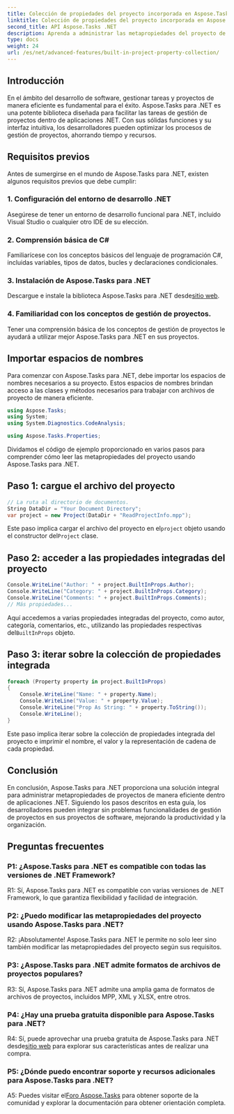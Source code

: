 ```yaml
---
title: Colección de propiedades del proyecto incorporada en Aspose.Tasks
linktitle: Colección de propiedades del proyecto incorporada en Aspose.Tasks
second_title: API Aspose.Tasks .NET
description: Aprenda a administrar las metapropiedades del proyecto de manera eficiente en aplicaciones .NET usando Aspose.Tasks. Lea, modifique e itere propiedades sin esfuerzo.
type: docs
weight: 24
url: /es/net/advanced-features/built-in-project-property-collection/
---
```

## Introducción

En el ámbito del desarrollo de software, gestionar tareas y proyectos de manera eficiente es fundamental para el éxito. Aspose.Tasks para .NET es una potente biblioteca diseñada para facilitar las tareas de gestión de proyectos dentro de aplicaciones .NET. Con sus sólidas funciones y su interfaz intuitiva, los desarrolladores pueden optimizar los procesos de gestión de proyectos, ahorrando tiempo y recursos.

## Requisitos previos

Antes de sumergirse en el mundo de Aspose.Tasks para .NET, existen algunos requisitos previos que debe cumplir:

### 1. Configuración del entorno de desarrollo .NET

Asegúrese de tener un entorno de desarrollo funcional para .NET, incluido Visual Studio o cualquier otro IDE de su elección.

### 2. Comprensión básica de C#

Familiarícese con los conceptos básicos del lenguaje de programación C#, incluidas variables, tipos de datos, bucles y declaraciones condicionales.

### 3. Instalación de Aspose.Tasks para .NET

Descargue e instale la biblioteca Aspose.Tasks para .NET desde[sitio web](https://releases.aspose.com/tasks/net/).

### 4. Familiaridad con los conceptos de gestión de proyectos.

Tener una comprensión básica de los conceptos de gestión de proyectos le ayudará a utilizar mejor Aspose.Tasks para .NET en sus proyectos.

## Importar espacios de nombres

Para comenzar con Aspose.Tasks para .NET, debe importar los espacios de nombres necesarios a su proyecto. Estos espacios de nombres brindan acceso a las clases y métodos necesarios para trabajar con archivos de proyecto de manera eficiente.

```csharp
using Aspose.Tasks;
using System;
using System.Diagnostics.CodeAnalysis;

using Aspose.Tasks.Properties;

```

Dividamos el código de ejemplo proporcionado en varios pasos para comprender cómo leer las metapropiedades del proyecto usando Aspose.Tasks para .NET.

## Paso 1: cargue el archivo del proyecto

```csharp
// La ruta al directorio de documentos.
String DataDir = "Your Document Directory";
var project = new Project(DataDir + "ReadProjectInfo.mpp");
```

 Este paso implica cargar el archivo del proyecto en el`project` objeto usando el constructor del`Project` clase.

## Paso 2: acceder a las propiedades integradas del proyecto

```csharp
Console.WriteLine("Author: " + project.BuiltInProps.Author);
Console.WriteLine("Category: " + project.BuiltInProps.Category);
Console.WriteLine("Comments: " + project.BuiltInProps.Comments);
// Más propiedades...
```

 Aquí accedemos a varias propiedades integradas del proyecto, como autor, categoría, comentarios, etc., utilizando las propiedades respectivas del`BuiltInProps` objeto.

## Paso 3: iterar sobre la colección de propiedades integrada

```csharp
foreach (Property property in project.BuiltInProps)
{
    Console.WriteLine("Name: " + property.Name);
    Console.WriteLine("Value: " + property.Value);
    Console.WriteLine("Prop As String: " + property.ToString());
    Console.WriteLine();
}
```

Este paso implica iterar sobre la colección de propiedades integrada del proyecto e imprimir el nombre, el valor y la representación de cadena de cada propiedad.

## Conclusión

En conclusión, Aspose.Tasks para .NET proporciona una solución integral para administrar metapropiedades de proyectos de manera eficiente dentro de aplicaciones .NET. Siguiendo los pasos descritos en esta guía, los desarrolladores pueden integrar sin problemas funcionalidades de gestión de proyectos en sus proyectos de software, mejorando la productividad y la organización.

## Preguntas frecuentes

### P1: ¿Aspose.Tasks para .NET es compatible con todas las versiones de .NET Framework?

R1: Sí, Aspose.Tasks para .NET es compatible con varias versiones de .NET Framework, lo que garantiza flexibilidad y facilidad de integración.

### P2: ¿Puedo modificar las metapropiedades del proyecto usando Aspose.Tasks para .NET?

R2: ¡Absolutamente! Aspose.Tasks para .NET le permite no solo leer sino también modificar las metapropiedades del proyecto según sus requisitos.

### P3: ¿Aspose.Tasks para .NET admite formatos de archivos de proyectos populares?

R3: Sí, Aspose.Tasks para .NET admite una amplia gama de formatos de archivos de proyectos, incluidos MPP, XML y XLSX, entre otros.

### P4: ¿Hay una prueba gratuita disponible para Aspose.Tasks para .NET?

 R4: Sí, puede aprovechar una prueba gratuita de Aspose.Tasks para .NET desde[sitio web](https://releases.aspose.com/tasks/net/) para explorar sus características antes de realizar una compra.

### P5: ¿Dónde puedo encontrar soporte y recursos adicionales para Aspose.Tasks para .NET?

 A5: Puedes visitar el[Foro Aspose.Tasks](https://forum.aspose.com/c/tasks/15) para obtener soporte de la comunidad y explorar la documentación para obtener orientación completa.
